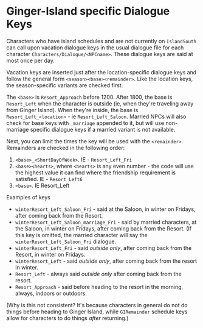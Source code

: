 ﻿Ginger-Island specific Dialogue Keys
=========================================

Characters who have island schedules and are not currently on `IslandSouth` can call upon vacation dialogue keys in the usual dialogue file for each character
`Characters/Dialogue/<NPCname>`. These dialogue keys are said at most once per day.

Vacation keys are inserted just after the location-specific dialogue keys and follow the general form `<season><base><remainder>`. Like the location keys, the season-specific variants are checked first.

The `<base>` is `Resort_Approach` before 1200. After 1800, the base is `Resort_Left` when the character is outside (ie, when they're traveling away from Ginger Island). When they're inside, the base is `Resort_Left_<location>` - ie `Resort_Left_Saloon`. Married NPCs will also check for base keys with `_marriage` appended to it, but will use non-marriage specific dialogue keys if a married variant is not available.

Next, you can limit the times the key will be used with the `<remainder>`. Remainders are checked in the following order:

1. `<base>_<ShortDayOfWeek>`. IE - `Resort_Left_Fri`
2. `<base><hearts>`, where `<hearts>` is any even number - the code will use the highest value it can find where the friendship requirement is satisfied. IE - `Resort_Left6`
3. `<base>`. IE Resort_Left

Examples of keys

* `winterResort_Left_Saloon_Fri` - said at the Saloon, in winter on Fridays, after coming back from the Resort.
* `winterResort_Left_Saloon_marriage_Fri` - said by married characters, at the Saloon, in winter on Fridays, after coming back from the Resort. (If this key is omitted, the married character will say the `winterResort_Left_Saloon_Fri` dialogue.
* `winterResort_Left_Fri` - said *outside only*, after coming back from the Resort, in winter on Fridays.
* `winterResort_Left` - said *outside only*, after coming back from the resort in winter.
* `Resort_Left` - always said *outside only* after coming back from the resort.
* `Resort_Approach` - said before heading to the resort in the morning, always, indoors or outdoors.

(Why is this not consistent? It's because characters in general do not do things before heading to Ginger Island, while `GIRemainder` schedule keys allow for characters to do things *after* returning.)